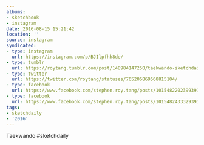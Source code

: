 ```yaml
---
albums:
- sketchbook
- instagram
date: 2016-08-15 15:21:42
location: ''
source: instagram
syndicated:
- type: instagram
  url: https://instagram.com/p/BJIlpfhh8de/
- type: tumblr
  url: https://roytang.tumblr.com/post/148984147250/taekwando-sketchdaily
- type: twitter
  url: https://twitter.com/roytang/statuses/765206869568815104/
- type: facebook
  url: https://www.facebook.com/stephen.roy.tang/posts/10154822023993912:1
- type: facebook
  url: https://www.facebook.com/stephen.roy.tang/posts/10154824333293912
tags:
- sketchdaily
- '2016'
---
```


Taekwando #sketchdaily